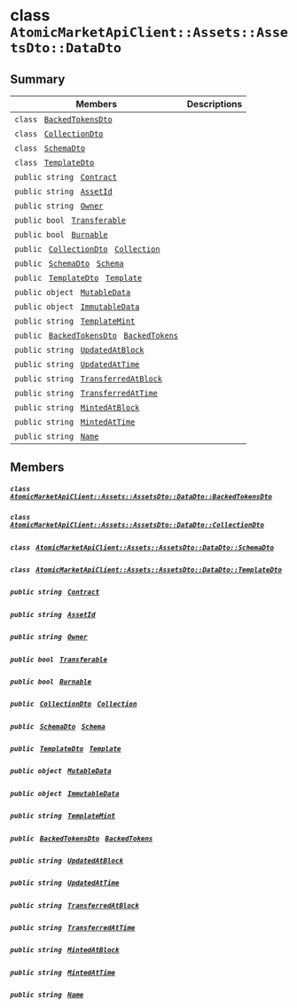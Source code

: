 # class `AtomicMarketApiClient::Assets::AssetsDto::DataDto` 

## Summary

 Members                                | Descriptions                                
----------------------------------------|---------------------------------------------
`class ` [`BackedTokensDto`](.github/workflows/documentation/md/AtomicMarketApiClient--Assets--AssetsDto--DataDto--BackedTokensDto.md#class_atomic_market_api_client_1_1_assets_1_1_assets_dto_1_1_data_dto_1_1_backed_tokens_dto)        | 
`class ` [`CollectionDto`](.github/workflows/documentation/md/AtomicMarketApiClient--Assets--AssetsDto--DataDto--CollectionDto.md#class_atomic_market_api_client_1_1_assets_1_1_assets_dto_1_1_data_dto_1_1_collection_dto)        | 
`class ` [`SchemaDto`](.github/workflows/documentation/md/AtomicMarketApiClient--Assets--AssetsDto--DataDto--SchemaDto.md#class_atomic_market_api_client_1_1_assets_1_1_assets_dto_1_1_data_dto_1_1_schema_dto)        | 
`class ` [`TemplateDto`](.github/workflows/documentation/md/AtomicMarketApiClient--Assets--AssetsDto--DataDto--TemplateDto.md#class_atomic_market_api_client_1_1_assets_1_1_assets_dto_1_1_data_dto_1_1_template_dto)        | 
`public string ` [`Contract`](#class_atomic_market_api_client_1_1_assets_1_1_assets_dto_1_1_data_dto_1a9b4baf8484b98d89513d7776a8877d0e) | 
`public string ` [`AssetId`](#class_atomic_market_api_client_1_1_assets_1_1_assets_dto_1_1_data_dto_1a0066ff0d119e607c3ec5491c7aac86ff) | 
`public string ` [`Owner`](#class_atomic_market_api_client_1_1_assets_1_1_assets_dto_1_1_data_dto_1a2bb39ac02455d05833c5f88b6ddc87ee) | 
`public bool ` [`Transferable`](#class_atomic_market_api_client_1_1_assets_1_1_assets_dto_1_1_data_dto_1ab0a2025837cfad369c22e114d1c93d42) | 
`public bool ` [`Burnable`](#class_atomic_market_api_client_1_1_assets_1_1_assets_dto_1_1_data_dto_1a50c30f69b54db362be32720d5cc433bd) | 
`public ` [`CollectionDto`](.github/workflows/documentation/md/AtomicMarketApiClient--Assets--AssetsDto--DataDto--CollectionDto.md#class_atomic_market_api_client_1_1_assets_1_1_assets_dto_1_1_data_dto_1_1_collection_dto)` ` [`Collection`](#class_atomic_market_api_client_1_1_assets_1_1_assets_dto_1_1_data_dto_1ac6d9b0c1cef1d8ad020fa9b6fc1c3319) | 
`public ` [`SchemaDto`](.github/workflows/documentation/md/AtomicMarketApiClient--Assets--AssetsDto--DataDto--SchemaDto.md#class_atomic_market_api_client_1_1_assets_1_1_assets_dto_1_1_data_dto_1_1_schema_dto)` ` [`Schema`](#class_atomic_market_api_client_1_1_assets_1_1_assets_dto_1_1_data_dto_1ad93c55d7b2a8254b86543bda80750a31) | 
`public ` [`TemplateDto`](.github/workflows/documentation/md/AtomicMarketApiClient--Assets--AssetsDto--DataDto--TemplateDto.md#class_atomic_market_api_client_1_1_assets_1_1_assets_dto_1_1_data_dto_1_1_template_dto)` ` [`Template`](#class_atomic_market_api_client_1_1_assets_1_1_assets_dto_1_1_data_dto_1a8d65cc2a5ff793ff3eb7a51b7d72e43f) | 
`public object ` [`MutableData`](#class_atomic_market_api_client_1_1_assets_1_1_assets_dto_1_1_data_dto_1a517f1227ead52951840392f73f535a52) | 
`public object ` [`ImmutableData`](#class_atomic_market_api_client_1_1_assets_1_1_assets_dto_1_1_data_dto_1a9fed56023309e1abafab5d3a66612ffd) | 
`public string ` [`TemplateMint`](#class_atomic_market_api_client_1_1_assets_1_1_assets_dto_1_1_data_dto_1a82c766587c3554c5c8b1b16e2cf29799) | 
`public ` [`BackedTokensDto`](.github/workflows/documentation/md/AtomicMarketApiClient--Assets--AssetsDto--DataDto--BackedTokensDto.md#class_atomic_market_api_client_1_1_assets_1_1_assets_dto_1_1_data_dto_1_1_backed_tokens_dto)` ` [`BackedTokens`](#class_atomic_market_api_client_1_1_assets_1_1_assets_dto_1_1_data_dto_1ace4511d1490d9905e3f19026c18dbc96) | 
`public string ` [`UpdatedAtBlock`](#class_atomic_market_api_client_1_1_assets_1_1_assets_dto_1_1_data_dto_1a6bb57b5afa05403c9d9c39296178c9ef) | 
`public string ` [`UpdatedAtTime`](#class_atomic_market_api_client_1_1_assets_1_1_assets_dto_1_1_data_dto_1a72262f869452135882a475b6636de902) | 
`public string ` [`TransferredAtBlock`](#class_atomic_market_api_client_1_1_assets_1_1_assets_dto_1_1_data_dto_1ab2e154e0d51a36f9dd001bd6ccda4571) | 
`public string ` [`TransferredAtTime`](#class_atomic_market_api_client_1_1_assets_1_1_assets_dto_1_1_data_dto_1abaf0a7b245b0a4891c81c278b57898b7) | 
`public string ` [`MintedAtBlock`](#class_atomic_market_api_client_1_1_assets_1_1_assets_dto_1_1_data_dto_1aece51bb353a548fed2f074df53cc3dc2) | 
`public string ` [`MintedAtTime`](#class_atomic_market_api_client_1_1_assets_1_1_assets_dto_1_1_data_dto_1a02bd8923fc7b1802cd28ec5286c14d0e) | 
`public string ` [`Name`](#class_atomic_market_api_client_1_1_assets_1_1_assets_dto_1_1_data_dto_1a7ee9065718e6628dc7791b756fa6c0f9) | 

## Members

##### `class ` [`AtomicMarketApiClient::Assets::AssetsDto::DataDto::BackedTokensDto`](.github/workflows/documentation/md/AtomicMarketApiClient--Assets--AssetsDto--DataDto--BackedTokensDto.md#class_atomic_market_api_client_1_1_assets_1_1_assets_dto_1_1_data_dto_1_1_backed_tokens_dto) 

##### `class ` [`AtomicMarketApiClient::Assets::AssetsDto::DataDto::CollectionDto`](.github/workflows/documentation/md/AtomicMarketApiClient--Assets--AssetsDto--DataDto--CollectionDto.md#class_atomic_market_api_client_1_1_assets_1_1_assets_dto_1_1_data_dto_1_1_collection_dto) 

##### `class ` [`AtomicMarketApiClient::Assets::AssetsDto::DataDto::SchemaDto`](.github/workflows/documentation/md/AtomicMarketApiClient--Assets--AssetsDto--DataDto--SchemaDto.md#class_atomic_market_api_client_1_1_assets_1_1_assets_dto_1_1_data_dto_1_1_schema_dto) 

##### `class ` [`AtomicMarketApiClient::Assets::AssetsDto::DataDto::TemplateDto`](.github/workflows/documentation/md/AtomicMarketApiClient--Assets--AssetsDto--DataDto--TemplateDto.md#class_atomic_market_api_client_1_1_assets_1_1_assets_dto_1_1_data_dto_1_1_template_dto) 

##### `public string ` [`Contract`](#class_atomic_market_api_client_1_1_assets_1_1_assets_dto_1_1_data_dto_1a9b4baf8484b98d89513d7776a8877d0e) 

##### `public string ` [`AssetId`](#class_atomic_market_api_client_1_1_assets_1_1_assets_dto_1_1_data_dto_1a0066ff0d119e607c3ec5491c7aac86ff) 

##### `public string ` [`Owner`](#class_atomic_market_api_client_1_1_assets_1_1_assets_dto_1_1_data_dto_1a2bb39ac02455d05833c5f88b6ddc87ee) 

##### `public bool ` [`Transferable`](#class_atomic_market_api_client_1_1_assets_1_1_assets_dto_1_1_data_dto_1ab0a2025837cfad369c22e114d1c93d42) 

##### `public bool ` [`Burnable`](#class_atomic_market_api_client_1_1_assets_1_1_assets_dto_1_1_data_dto_1a50c30f69b54db362be32720d5cc433bd) 

##### `public ` [`CollectionDto`](.github/workflows/documentation/md/AtomicMarketApiClient--Assets--AssetsDto--DataDto--CollectionDto.md#class_atomic_market_api_client_1_1_assets_1_1_assets_dto_1_1_data_dto_1_1_collection_dto)` ` [`Collection`](#class_atomic_market_api_client_1_1_assets_1_1_assets_dto_1_1_data_dto_1ac6d9b0c1cef1d8ad020fa9b6fc1c3319) 

##### `public ` [`SchemaDto`](.github/workflows/documentation/md/AtomicMarketApiClient--Assets--AssetsDto--DataDto--SchemaDto.md#class_atomic_market_api_client_1_1_assets_1_1_assets_dto_1_1_data_dto_1_1_schema_dto)` ` [`Schema`](#class_atomic_market_api_client_1_1_assets_1_1_assets_dto_1_1_data_dto_1ad93c55d7b2a8254b86543bda80750a31) 

##### `public ` [`TemplateDto`](.github/workflows/documentation/md/AtomicMarketApiClient--Assets--AssetsDto--DataDto--TemplateDto.md#class_atomic_market_api_client_1_1_assets_1_1_assets_dto_1_1_data_dto_1_1_template_dto)` ` [`Template`](#class_atomic_market_api_client_1_1_assets_1_1_assets_dto_1_1_data_dto_1a8d65cc2a5ff793ff3eb7a51b7d72e43f) 

##### `public object ` [`MutableData`](#class_atomic_market_api_client_1_1_assets_1_1_assets_dto_1_1_data_dto_1a517f1227ead52951840392f73f535a52) 

##### `public object ` [`ImmutableData`](#class_atomic_market_api_client_1_1_assets_1_1_assets_dto_1_1_data_dto_1a9fed56023309e1abafab5d3a66612ffd) 

##### `public string ` [`TemplateMint`](#class_atomic_market_api_client_1_1_assets_1_1_assets_dto_1_1_data_dto_1a82c766587c3554c5c8b1b16e2cf29799) 

##### `public ` [`BackedTokensDto`](.github/workflows/documentation/md/AtomicMarketApiClient--Assets--AssetsDto--DataDto--BackedTokensDto.md#class_atomic_market_api_client_1_1_assets_1_1_assets_dto_1_1_data_dto_1_1_backed_tokens_dto)` ` [`BackedTokens`](#class_atomic_market_api_client_1_1_assets_1_1_assets_dto_1_1_data_dto_1ace4511d1490d9905e3f19026c18dbc96) 

##### `public string ` [`UpdatedAtBlock`](#class_atomic_market_api_client_1_1_assets_1_1_assets_dto_1_1_data_dto_1a6bb57b5afa05403c9d9c39296178c9ef) 

##### `public string ` [`UpdatedAtTime`](#class_atomic_market_api_client_1_1_assets_1_1_assets_dto_1_1_data_dto_1a72262f869452135882a475b6636de902) 

##### `public string ` [`TransferredAtBlock`](#class_atomic_market_api_client_1_1_assets_1_1_assets_dto_1_1_data_dto_1ab2e154e0d51a36f9dd001bd6ccda4571) 

##### `public string ` [`TransferredAtTime`](#class_atomic_market_api_client_1_1_assets_1_1_assets_dto_1_1_data_dto_1abaf0a7b245b0a4891c81c278b57898b7) 

##### `public string ` [`MintedAtBlock`](#class_atomic_market_api_client_1_1_assets_1_1_assets_dto_1_1_data_dto_1aece51bb353a548fed2f074df53cc3dc2) 

##### `public string ` [`MintedAtTime`](#class_atomic_market_api_client_1_1_assets_1_1_assets_dto_1_1_data_dto_1a02bd8923fc7b1802cd28ec5286c14d0e) 

##### `public string ` [`Name`](#class_atomic_market_api_client_1_1_assets_1_1_assets_dto_1_1_data_dto_1a7ee9065718e6628dc7791b756fa6c0f9) 


